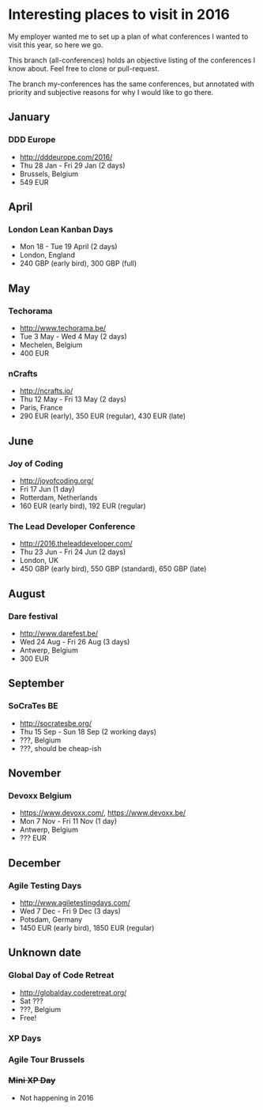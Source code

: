 # Interesting places to visit in 2016

My employer wanted me to set up a plan of what conferences I wanted to visit this year, so here we go.

This branch (all-conferences) holds an objective listing of the conferences I know about. Feel free to clone or pull-request.

The branch my-conferences has the same conferences, but annotated with priority and subjective reasons for why I would like to go there.

## January

### DDD Europe
* http://dddeurope.com/2016/
* Thu 28 Jan - Fri 29 Jan (2 days)
* Brussels, Belgium
* 549 EUR

## April
### London Lean Kanban Days
* Mon 18 - Tue 19 April (2 days)
* London, England
* 240 GBP (early bird), 300 GBP (full)

## May
### Techorama
* <http://www.techorama.be/>
* Tue 3 May - Wed 4 May (2 days)
* Mechelen, Belgium
* 400 EUR

### nCrafts
* <http://ncrafts.io/>
* Thu 12 May - Fri 13 May (2 days)
* Paris, France
* 290 EUR (early), 350 EUR (regular), 430 EUR (late)

## June
### Joy of Coding
* http://joyofcoding.org/
* Fri 17 Jun (1 day)
* Rotterdam, Netherlands
* 160 EUR (early bird), 192 EUR (regular)

### The Lead Developer Conference
* <http://2016.theleaddeveloper.com/>
* Thu 23 Jun - Fri 24 Jun (2 days)
* London, UK
* 450 GBP (early bird), 550 GBP (standard), 650 GBP (late)

## August
### Dare festival
* <http://www.darefest.be/>
* Wed 24 Aug - Fri 26 Aug (3 days)
* Antwerp, Belgium
* 300 EUR

## September
### SoCraTes BE
* <http://socratesbe.org/>
* Thu 15 Sep - Sun 18 Sep (2 working days)
* ???, Belgium
* ???, should be cheap-ish

## November
### Devoxx Belgium
* <https://www.devoxx.com/>, <https://www.devoxx.be/>
* Mon 7 Nov - Fri 11 Nov (1 day)
* Antwerp, Belgium
* ??? EUR

## December
### Agile Testing Days
* <http://www.agiletestingdays.com/>
* Wed 7 Dec - Fri 9 Dec (3 days)
* Potsdam, Germany
* 1450 EUR (early bird), 1850 EUR (regular)

## Unknown date
### Global Day of Code Retreat
* http://globalday.coderetreat.org/
* Sat ???
* ???, Belgium
* Free!

### XP Days

### Agile Tour Brussels

### ~~Mini XP Day~~
* Not happening in 2016
